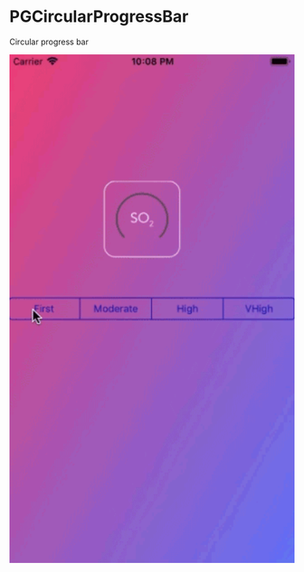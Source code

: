 # PGCircularProgressBar
Circular progress bar

<p align="center">
    <img width="800" src="Assets/example.gif">
</p>
